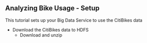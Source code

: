# 

## Analyzing Bike Usage - Setup
This tutorial sets up your Big Data Service to use the CitiBikes data

* Download the CitiBikes data to HDFS
    * Download and unzip


